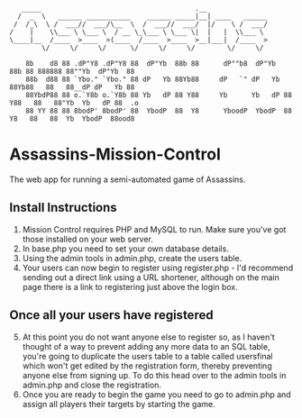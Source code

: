 	   _____                                      .__               
	  /  _  \   ______ ___________    ______ _____|__| ____   ______
	 /  /_\  \ /  ___//  ___/\__  \  /  ___//  ___/  |/    \ /  ___/
	/    |    \\___ \ \___ \  / __ \_\___ \ \___ \|  |   |  \\___ \ 
	\____|__  /____  >____  >(____  /____  >____  >__|___|  /____  >
	        \/     \/     \/      \/     \/     \/        \/     \/ 

    	8b    d8 88 .dP"Y8 .dP"Y8 88  dP"Yb  88b 88      dP""b8  dP"Yb  88b 88 888888 88""Yb  dP"Yb  88     
    	88b  d88 88 `Ybo." `Ybo." 88 dP   Yb 88Yb88     dP   `" dP   Yb 88Yb88   88   88__dP dP   Yb 88     
    	88YbdP88 88 o.`Y8b o.`Y8b 88 Yb   dP 88 Y88     Yb      Yb   dP 88 Y88   88   88"Yb  Yb   dP 88  .o 
    	88 YY 88 88 8bodP' 8bodP' 88  YbodP  88  Y8      YboodP  YbodP  88  Y8   88   88  Yb  YbodP  88ood8 


Assassins-Mission-Control
=========================

The web app for running a semi-automated game of Assassins. 


Install Instructions
-------------------------------------

1. Mission Control requires PHP and MySQL to run. Make sure you've got those installed on your web server. 
2. In base.php you need to set your own database details. 
3. Using the admin tools in admin.php, create the users table. 
4. Your users can now begin to register using register.php - I'd recommend sending out a direct link using a URL shortener, although on the main page there is a link to registering just above the login box. 

Once all your users have registered
-------------------------------------

5. At this point you do not want anyone else to register so, as I haven't thought of a way to prevent adding any more data to an SQL table, you're going to duplicate the users table to a table called usersfinal which won't get edited by the registration form, thereby preventing anyone else from signing up. To do this head over to the admin tools in admin.php and close the registration. 
6. Once you are ready to begin the game you need to go to admin.php and assign all players their targets by starting the game. 

